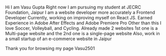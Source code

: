 Hi I am Vasu Gupta
Right now I am pursuing my student at JECRC Foundation, Jaipur
I am a website developer more accurately a Frontend Developer
Currently, working on improving myself on React JS.
Earned Experience in Adobe After Effects and Adobe Premiere Pro
Other than this I love Soccer, Volleyball, and Cycling.
Already made 2 websites 1st one is a Multi-page website and the 2nd one is a single-page website 
Also, work in a small startup of an e-commerce website in Jaipur

Thank you for browsing my page 
Vasu2501
